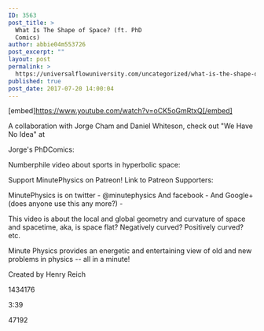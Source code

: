 ```yaml
---
ID: 3563
post_title: >
  What Is The Shape of Space? (ft. PhD
  Comics)
author: abbie04m553726
post_excerpt: ""
layout: post
permalink: >
  https://universalflowuniversity.com/uncategorized/what-is-the-shape-of-space-ft-phd-comics/
published: true
post_date: 2017-07-20 14:00:04
---
```

[embed]https://www.youtube.com/watch?v=oCK5oGmRtxQ[/embed]<br>
<p>A collaboration with Jorge Cham and Daniel Whiteson, check out "We Have No Idea" at 

Jorge's PhDComics: 

Numberphile video about sports in hyperbolic space: 

Support MinutePhysics on Patreon! 
Link to Patreon Supporters: 

MinutePhysics is on twitter - @minutephysics
And facebook - 
And Google+ (does anyone use this any more?) - 

This video is about the local and global geometry and curvature of space and spacetime, aka, is space flat? Negatively curved? Positively curved? etc.

Minute Physics provides an energetic and entertaining view of old and new problems in physics -- all in a minute!

Created by Henry Reich</p>
<p>1434176</p>
<p>3:39</p>
<p>47192</p>
<br></br>